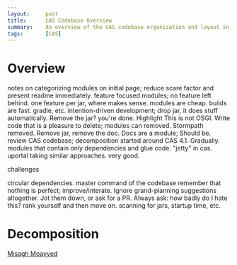 ```yaml
---
layout:     post
title:      CAS Codebase Overview
summary:    An overview of the CAS codebase organization and layout in which I also dig into the rationale behind project's efforts on modularization and code decomposition. 
tags:       [CAS]
---
```


# Overview

notes on categorizing modules on initial page; reduce scare factor and present readme immediately.
feature focused modules; no feature left behind. one feature per jar, where makes sense.
modules are cheap. builds are fast. gradle, etc.
intention-driven development; drop jar, it does stuff automatically. Remove the jar? you're done.
Highlight This is not OSGI.
Write code that is a pleasure to delete; modules can removed. Stormpath removed. Remove jar, remove the doc.
Docs are a module; Should be.
review CAS codebase; decomposition started around CAS 4.1. Gradually.
modules that contain only dependencies and glue code. "jetty" in cas.
uportal taking similar approaches. very good.

challenges

circular dependencies.
master command of the codebase
remember that nothing is perfect; improve/interate.
Ignore grand-planning suggestions altogether. Jot them down, or ask for a PR. Always ask: how badly do I hate this? rank yourself and then move on.
scanning for jars, startup time,  etc.

# Decomposition

[Misagh Moayyed](https://twitter.com/misagh84)
